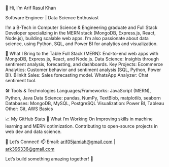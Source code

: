 👋 Hi, I’m Arif Rasul Khan

 Software Engineer | Data Science Enthusiast

I’m a B-Tech in Computer Science & Engineering graduate and Full Stack Developer specializing in the MERN stack (MongoDB, Express.js, React, Node.js), building scalable web apps. I’m also passionate about data science, using Python, SQL, and Power BI for analytics and visualization.

🌟 What I Bring to the Table
Full Stack (MERN): End-to-end web apps with MongoDB, Express.js, React, and Node.js.
Data Science: Insights through sentiment analysis, forecasting, and dashboards.
Key Projects:
Ecommerce Analytics: Customer behavior and sentiment analysis (SQL, Python, Power BI).
BlinkIt Sales: Sales forecasting model.
WhatsApp Analyzer: Chat sentiment tool.

🛠️ Tools & Technologies
Languages/Frameworks: JavaScript (MERN), Python, Java
Data Science: pandas, NumPy, TextBlob, matplotlib, seaborn
Databases: MongoDB, MySQL, PostgreSQL
Visualization: Power BI, Tableau
Other: Git, AWS Basics

📈 My GitHub Stats
🌱 What I’m Working On
Improving skills in machine learning and MERN optimization.
Contributing to open-source projects in web dev and data science.

💬 Let’s Connect!
📫 Email: arif05jamiah@gmail.com | ark396336@gmail.com

Let’s build something amazing together! 🚀
